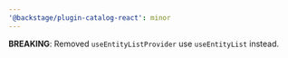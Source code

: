 ```yaml
---
'@backstage/plugin-catalog-react': minor
---
```


**BREAKING**: Removed `useEntityListProvider` use `useEntityList` instead.
